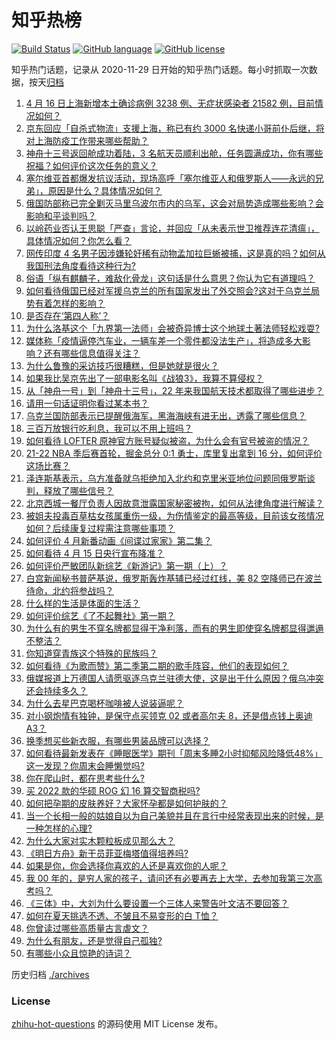 # 知乎热榜
[![Build Status](https://github.com/ToWeLong/zhihu-hot-questions/workflows/CI/badge.svg)](https://github.com/ToWeLong/zhihu-hot-questions/actions)
[![GitHub language](https://img.shields.io/badge/language-golang-orange.svg)](https://golang.org/)
[![GitHub license](https://img.shields.io/github/license/ToWeLong/zhihu-hot-questions)](https://github.com/ToWeLong/zhihu-hot-questions/blob/main/LICENSE)

知乎热门话题，记录从 2020-11-29 日开始的知乎热门话题。每小时抓取一次数据，按天[归档](./archives)

<!-- BEGIN -->

1. [4 月 16 日上海新增本土确诊病例 3238 例、无症状感染者 21582 例，目前情况如何？](https://www.zhihu.com/question/528412496)
1. [京东回应「自杀式物流」支援上海，称已有约 3000 名快递小哥前仆后继，将对上海防疫工作带来哪些帮助？](https://www.zhihu.com/question/528282793)
1. [神舟十三号返回舱成功着陆，3 名航天员顺利出舱，任务圆满成功，你有哪些祝福？如何评价这次任务的意义？](https://www.zhihu.com/question/528114482)
1. [塞尔维亚首都爆发抗议活动，现场高呼「塞尔维亚人和俄罗斯人——永远的兄弟」，原因是什么？具体情况如何？](https://www.zhihu.com/question/528324303)
1. [俄国防部称已完全剿灭马里乌波尔市内的乌军，这会对局势造成哪些影响？会影响和平谈判吗？](https://www.zhihu.com/question/528411075)
1. [以岭药业否认王思聪「严查」言论，并回应「从未表示世卫推荐连花清瘟」，具体情况如何？你怎么看？](https://www.zhihu.com/question/528298462)
1. [网传印度 4 名男子因涉嫌轮奸稀有动物孟加拉巨蜥被捕，这是真的吗？如何从我国刑法角度看待这种行为?](https://www.zhihu.com/question/528244952)
1. [俗语「纵有麒麟子，难敌化骨龙」这句话是什么意思？你认为它有道理吗？](https://www.zhihu.com/question/500088155)
1. [如何看待俄国已经对军援乌克兰的所有国家发出了外交照会?这对于乌克兰局势有着怎样的影响？](https://www.zhihu.com/question/528254621)
1. [是否存在‘第四人称’？](https://www.zhihu.com/question/29871101)
1. [为什么洛基这个「九界第一法师」会被奇异博士这个地球土著法师轻松戏耍?](https://www.zhihu.com/question/523296416)
1. [媒体称「疫情逼停汽车业，一辆车差一个零件都没法生产」，将造成多大影响？还有哪些信息值得关注？](https://www.zhihu.com/question/528275850)
1. [为什么鲁豫的采访技巧很糟糕，但是她就是很火？](https://www.zhihu.com/question/343681150)
1. [如果我比吴京先出了一部电影名叫《战狼3》，我算不算侵权？](https://www.zhihu.com/question/524554827)
1. [从「神舟一号」到「神舟十三号」，22 年来我国航天技术都取得了哪些进步？](https://www.zhihu.com/question/528151090)
1. [请用一句话证明你看过某本书？](https://www.zhihu.com/question/66556514)
1. [乌克兰国防部表示已提醒俄海军，黑海海峡有进无出，透露了哪些信息？](https://www.zhihu.com/question/528314396)
1. [三百万放银行吃利息，我可以不用上班吗？](https://www.zhihu.com/question/525273331)
1. [如何看待 LOFTER 原神官方账号疑似被盗，为什么会有官号被盗的情况？](https://www.zhihu.com/question/528115424)
1. [21-22 NBA 季后赛首轮，掘金总分 0:1 勇士，库里复出拿到 16 分，如何评价这场比赛？](https://www.zhihu.com/question/528411786)
1. [泽连斯基表示，乌方准备就乌拒绝加入北约和克里米亚地位问题同俄罗斯谈判，释放了哪些信号？](https://www.zhihu.com/question/528423458)
1. [北京西城一餐厅负责人因故意泄露国家秘密被拘，如何从法律角度进行解读？](https://www.zhihu.com/question/528322211)
1. [被姐夫投毒百草枯女孩属重伤一级，为伤情鉴定的最高等级，目前该女孩情况如何？后续康复过程需注意哪些事项？](https://www.zhihu.com/question/528309525)
1. [如何评价 4 月新番动画《间谍过家家》第二集？](https://www.zhihu.com/question/528060777)
1. [如何看待 4 月 15 日央行宣布降准？](https://www.zhihu.com/question/528145499)
1. [如何评价严敏团队新综艺《新游记》第一期（上）？](https://www.zhihu.com/question/528314026)
1. [白宫新闻秘书普萨基说，俄罗斯轰炸基辅已经过红线，美 82 空降师已在波兰待命，北约将参战吗？](https://www.zhihu.com/question/528344055)
1. [什么样的生活是体面的生活？](https://www.zhihu.com/question/21599126)
1. [如何评价综艺《了不起舞社》第一期？](https://www.zhihu.com/question/528335822)
1. [为什么有的男生不穿名牌都显得干净利落，而有的男生即使穿名牌都显得邋遢不整洁？](https://www.zhihu.com/question/525800638)
1. [你知道穿青族这个特殊的民族吗？](https://www.zhihu.com/question/521095862)
1. [如何看待《为歌而赞》第二季第二期的歌手阵容，他们的表现如何？](https://www.zhihu.com/question/528336217)
1. [俄媒报道上万德国人请愿驱逐乌克兰驻德大使，这是出于什么原因？俄乌冲突还会持续多久？](https://www.zhihu.com/question/528178709)
1. [为什么去星巴克喝杯咖啡被人说装逼呢？](https://www.zhihu.com/question/35274952)
1. [对小钢炮情有独钟，是保守点买领克 02 或者高尔夫 8，还是借点钱上奥迪 A3？](https://www.zhihu.com/question/528297442)
1. [换季想买些新衣服，有哪些男装品牌可以选择？](https://www.zhihu.com/question/519824853)
1. [如何看待最新发表在《睡眠医学》期刊「周末多睡2小时抑郁风险降低48%」这一发现？你周末会睡懒觉吗?](https://www.zhihu.com/question/528413216)
1. [你在爬山时，都在思考些什么?](https://www.zhihu.com/question/522229116)
1. [买 2022 款的华硕 ROG 幻 16 算交智商税吗?](https://www.zhihu.com/question/522683048)
1. [如何把孕期的皮肤养好？大家怀孕都是如何护肤的？](https://www.zhihu.com/question/528268850)
1. [当一个长相一般的姑娘自以为自己美貌并且在言行中经常表现出来的时候，是一种怎样的心理?](https://www.zhihu.com/question/526945513)
1. [为什么大家对实木颗粒板成见那么大？](https://www.zhihu.com/question/58097823)
1. [《明日方舟》新干员菲亚梅塔值得培养吗?](https://www.zhihu.com/question/522256442)
1. [如果是你，你会选择你喜欢的人还是喜欢你的人呢？](https://www.zhihu.com/question/526980860)
1. [我 00 年的，是穷人家的孩子，请问还有必要再去上大学，去参加我第三次高考吗？](https://www.zhihu.com/question/528415389)
1. [《三体》中，大刘为什么要设置一个三体人来警告叶文洁不要回答？](https://www.zhihu.com/question/307968023)
1. [如何在夏天挑选不透、不皱且不易变形的白 T恤？](https://www.zhihu.com/question/527232658)
1. [你曾读过哪些高质量古言虐文？](https://www.zhihu.com/question/403778501)
1. [为什么有朋友，还是觉得自己孤独?](https://www.zhihu.com/question/527322394)
1. [有哪些小众且惊艳的诗词？](https://www.zhihu.com/question/58662667)

<!-- END -->

历史归档 [./archives](./archives)


### License
[zhihu-hot-questions](https://github.com/towelong/zhihu-hot-questions) 的源码使用 MIT License 发布。